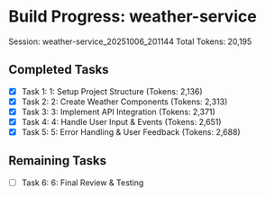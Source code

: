 # Build Progress: weather-service
Session: weather-service_20251006_201144
Total Tokens: 20,195

## Completed Tasks
- [x] Task 1: 1: Setup Project Structure (Tokens: 2,136)
- [x] Task 2: 2: Create Weather Components (Tokens: 2,313)
- [x] Task 3: 3: Implement API Integration (Tokens: 2,371)
- [x] Task 4: 4: Handle User Input & Events (Tokens: 2,651)
- [x] Task 5: 5: Error Handling & User Feedback (Tokens: 2,688)

## Remaining Tasks
- [ ] Task 6: 6: Final Review & Testing
